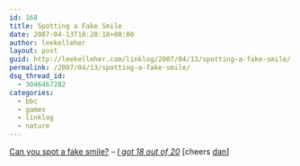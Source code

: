 ```yaml
---
id: 168
title: Spotting a Fake Smile
date: 2007-04-13T18:20:18+00:00
author: leekelleher
layout: post
guid: http://leekelleher.com/linklog/2007/04/13/spotting-a-fake-smile/
permalink: /2007/04/13/spotting-a-fake-smile/
dsq_thread_id:
  - 3046467282
categories:
  - bbc
  - games
  - linklog
  - nature
---
```

[Can you spot a fake smile?](http://www.bbc.co.uk/science/humanbody/mind/surveys/smiles/) &#8211; _[I got 18 out of 20](http://www.bbc.co.uk/science/humanbody/mind/surveys/smiles/index_22.shtml?gender=&age=&occupation=&country=&education=&outlook=3&confidence=5&programme=&Q01=genuine&Q02=fake&Q03=genuine&Q04=fake&Q04=genuine&Q06=genuine&Q07=genuine&Q08=genuine&Q09=fake&Q10=genuine&Q11=genuine&Q12=fake&Q13=fake&Q14=fake&Q15=genuine&Q16=genuine&Q17=genuine&Q18=fake&Q19=genuine&Q20=fake&part=Eyes)_ [cheers [dan](http://www.myspace.com/boozealchemist)]